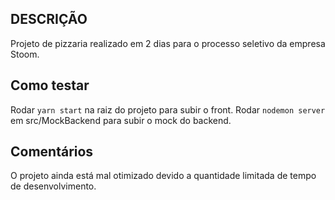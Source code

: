 ## DESCRIÇÃO
Projeto de pizzaria realizado em 2 dias para o processo seletivo da empresa Stoom.

## Como testar
Rodar `yarn start` na raiz do projeto para subir o front.
Rodar `nodemon server` em src/MockBackend para subir o mock do backend.

## Comentários
O projeto ainda está mal otimizado devido a quantidade limitada de tempo de desenvolvimento. 